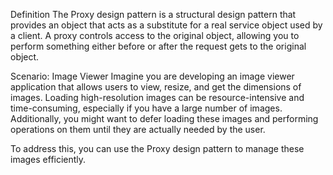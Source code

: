 Definition
The Proxy design pattern is a structural design pattern that provides an object that acts as a substitute for a real service object used by a client. A proxy controls access to the original object, allowing you to perform something either before or after the request gets to the original object.

Scenario: Image Viewer
Imagine you are developing an image viewer application that allows users to view, resize, and get the dimensions of images. Loading high-resolution images can be resource-intensive and time-consuming, especially if you have a large number of images. Additionally, you might want to defer loading these images and performing operations on them until they are actually needed by the user.

To address this, you can use the Proxy design pattern to manage these images efficiently.